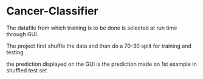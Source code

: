 # Cancer-Classifier

The datafile from which training is to be done is selected at run time through GUI.

The project first shuffle the data and than do a 70-30 split for training and testing

the prediction displayed on the GUI is the prediction made on 1st example in shuffled test set

